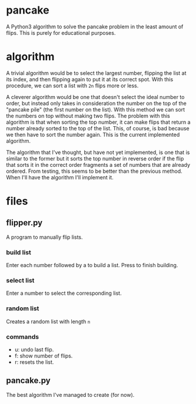 # pancake
A Python3 algorithm to solve the pancake problem in the least amount of flips.
This is purely for educational purposes.

# algorithm
A trivial algorithm would be to select the largest number, flipping the list at
its index, and then flipping again to put it at its correct spot. With this procedure,
we can sort a list with `2n` flips more or less.

A cleverer algorithm would be one that doesn't select the ideal number to order, but instead
only takes in consideration the number on the top of the "pancake pile" (the first number
on the list). With this method we can sort the numbers on top without making two flips. The
problem with this algorithm is that when sorting the top number, it can make flips that return
a number already sorted to the top of the list. This, of course, is bad because we then have to
sort the number again.
This is the current implemented algorithm.

The algorithm that I've thought, but have not yet implemented, is one that is similar to the
former but it sorts the top number in reverse order if the flip that sorts it in the correct
order fragments a set of numbers that are already ordered. From testing, this seems to be better
than the previous method. When I'll have the algorithm I'll implement it.

# files
## flipper.py
A program to manually flip lists.
### build list
Enter each number followed by a <RET> to build a list.
Press <RET> to finish building.

### select list
Enter a number to select the corresponding list.

### random list
Creates a random list with length `n`

### commands
* u: undo last flip.
* f: show number of flips.
* r: resets the list.

## pancake.py
The best algorithm I've managed to create (for now).
